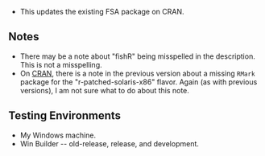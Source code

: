 * This updates the existing FSA package on CRAN.

## Notes
* There may be a note about "fishR" being misspelled in the description. This is not a misspelling.
* On [CRAN](https://cran.r-project.org/web/checks/check_results_FSA.html), there is a note in the previous version about a missing `RMark` package for the "r-patched-solaris-x86" flavor. Again (as with previous versions), I am not sure what to do about this note.

## Testing Environments
* My Windows machine.
* Win Builder -- old-release, release, and development.
